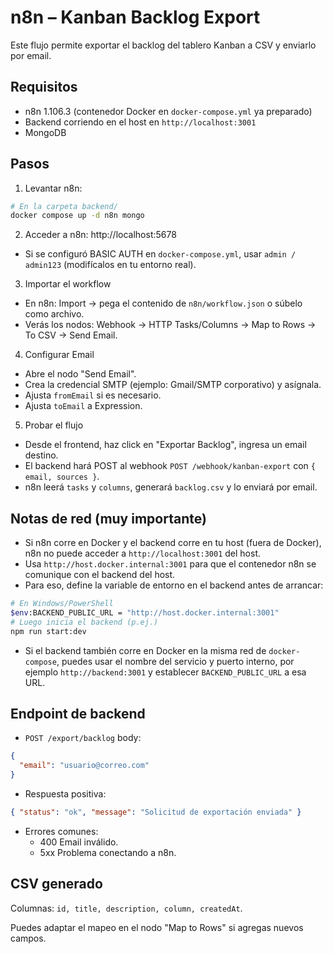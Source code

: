 # n8n – Kanban Backlog Export

Este flujo permite exportar el backlog del tablero Kanban a CSV y enviarlo por email.

## Requisitos

- n8n 1.106.3 (contenedor Docker en `docker-compose.yml` ya preparado)
- Backend corriendo en el host en `http://localhost:3001`
- MongoDB 

## Pasos

1) Levantar n8n:

```bash
# En la carpeta backend/
docker compose up -d n8n mongo
```

2) Acceder a n8n: http://localhost:5678

- Si se configuró BASIC AUTH en `docker-compose.yml`, usar `admin / admin123` (modifícalos en tu entorno real).

3) Importar el workflow

- En n8n: Import → pega el contenido de `n8n/workflow.json` o súbelo como archivo.
- Verás los nodos: Webhook → HTTP Tasks/Columns → Map to Rows → To CSV → Send Email.

4) Configurar Email

- Abre el nodo "Send Email".
- Crea la credencial SMTP (ejemplo: Gmail/SMTP corporativo) y asígnala.
- Ajusta `fromEmail` si es necesario.
- Ajusta `toEmail` a Expression.

5) Probar el flujo

- Desde el frontend, haz click en "Exportar Backlog", ingresa un email destino.
- El backend hará POST al webhook `POST /webhook/kanban-export` con `{ email, sources }`.
- n8n leerá `tasks` y `columns`, generará `backlog.csv` y lo enviará por email.

## Notas de red (muy importante)

- Si n8n corre en Docker y el backend corre en tu host (fuera de Docker), n8n no puede acceder a `http://localhost:3001` del host.
- Usa `http://host.docker.internal:3001` para que el contenedor n8n se comunique con el backend del host.
- Para eso, define la variable de entorno en el backend antes de arrancar:

```bash
# En Windows/PowerShell
$env:BACKEND_PUBLIC_URL = "http://host.docker.internal:3001"
# Luego inicia el backend (p.ej.)
npm run start:dev
```

- Si el backend también corre en Docker en la misma red de `docker-compose`, puedes usar el nombre del servicio y puerto interno, por ejemplo `http://backend:3001` y establecer `BACKEND_PUBLIC_URL` a esa URL.

## Endpoint de backend

- `POST /export/backlog` body:

```json
{
  "email": "usuario@correo.com"
}
```

- Respuesta positiva:

```json
{ "status": "ok", "message": "Solicitud de exportación enviada" }
```

- Errores comunes:
  - 400 Email inválido.
  - 5xx Problema conectando a n8n.

## CSV generado

Columnas: `id, title, description, column, createdAt`.

Puedes adaptar el mapeo en el nodo "Map to Rows" si agregas nuevos campos.
